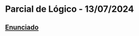 # Parcial de Lógico - 13/07/2024

## [Enunciado](https://docs.google.com/document/d/1t445F8ufUreHdVUW5tWrJ5g0tCYsxO3ajeuNdqyLEj4/edit?usp=sharing)



